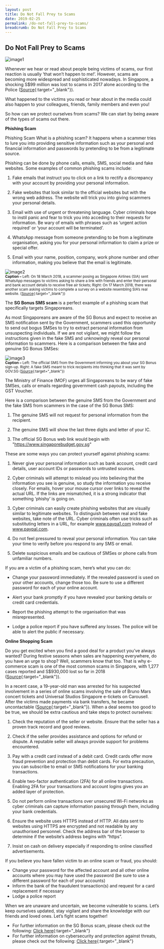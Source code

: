 ```yaml
---
layout: post
title: Do Not Fall Prey to Scams
date: 2019-02-25
permalink: /do-not-fall-prey-to-scams/
breadcrumb: Do Not Fall Prey to Scams
---
```


## Do Not Fall Prey to Scams <br>

![image1](/images/articles/do-not-fall-prey-to-scams/do-not-fall-prey-to-scams-1.jpg)


Whenever we hear or read about people being victims of scams, our first reaction is usually ‘that won’t happen to me!’.  However, scams are becoming more widespread and sophisticated nowadays. In Singapore, a shocking S$99 million was lost to scams in 2017 alone according to the Police ([Source](https://www.channelnewsasia.com/news/singapore/s-99-million-lost-to-scams-in-2017-police-9945700){:target="_blank"}).

What happened to the victims you read or hear about in the media could also happen to your colleagues, friends, family members and even you!

So how can we protect ourselves from scams? We can start by being aware of the types of scams out there.


**Phishing Scam**<br>

Phishing Scam
What is a phishing scam?  It happens when a scammer tries to lure you into providing sensitive information such as your personal and financial information and passwords by pretending to be from a legitimate source.

Phishing can be done by phone calls, emails, SMS, social media and fake websites. Some examples of common phishing scams include:

1. Fake emails that instruct you to click on a link to rectify a discrepancy with your account by providing your personal information.

2. Fake websites that look similar to the official websites but with the wrong web address. The website will trick you into giving scammers your personal details.

3. Email with use of urgent or threatening language. Cyber criminals hope to instil panic and fear to trick you into acceding to their requests for information. Be wary of emails with phrases such as ‘urgent action required’ or ‘your account will be terminated’.

4. WhatsApp message from someone pretending to be from a legitimate organisation, asking you for your personal information to claim a prize or special offer.

5. Email with your name, position, company, work phone number and other information, making you believe that the email is legitimate.

![image2](/images/articles/do-not-fall-prey-to-scams/do-not-fall-prey-to-scams-2.jpg)<br>
<sub>**Caption –** Left: On 18 March 2018, a scammer posing as Singapore Airlines (SIA) sent WhatsApp messages to victims asking to share a link with friends and enter their personal and bank account details to receive free air tickets; Right:  On 17 March 2018, there was another scam asking victims to complete a survey on a website resembling SIA’s real website. ([Source](https://www.straitstimes.com/singapore/singapore-airlines-warns-customers-against-scam-that-claims-recipients-have-won-air){:target="_blank"})<sub/>

The **SG Bonus SMS scam** is a perfect example of a phishing scam that specifically targets Singaporeans.<br>

As most Singaporeans are aware of the SG Bonus and expect to receive an SMS notification sent by the Government, scammers used this opportunity to send out bogus SMSes to try to extract personal information from unsuspecting individuals. If we are not vigilant, we might follow the instructions given in the fake SMS and unknowingly reveal our personal information to scammers. Here is a comparison between the fake and genuine SG Bonus SMSes:

![image3](/images/articles/do-not-fall-prey-to-scams/do-not-fall-prey-to-scams-3.jpg)<br>
<sub>**Caption –** Left: The official SMS from the Government informing you about your SG Bonus sign-up. Right: A fake SMS meant to trick recipients into thinking that it was sent by GOV.SG ([Source](https://www.channelnewsasia.com/news/singapore/scam-sham-sg-bonus-notifications-phishing-10807536){:target="_blank"})<sub/>

The Ministry of Finance (MOF) urges all Singaporeans to be wary of fake SMSes, calls or emails regarding government cash payouts, including the GST Voucher.

Here is a comparison between the genuine SMS from the Government and the fake SMS from scammers in the case of the SG Bonus SMS:

1. The genuine SMS will not request for personal information from the recipient.

2. The genuine SMS will show the last three digits and letter of your IC.

3. The official SG Bonus web link would begin with "https://www.singaporebudget.gov.sg"

These are some ways you can protect yourself against phishing scams:

1. Never give your personal information such as bank account, credit card details, user account IDs or passwords to untrusted sources.

2. Cyber criminals will attempt to mislead you into believing that the information you see is genuine, so study the information you receive closely. For emails, hover your mouse cursor over links to reveal the actual URL. If the links are mismatched, it is a strong indicator that something ‘phishy’ is going on. 

3. Cyber criminals can easily create phishing websites that are visually similar to legitimate websites. To distinguish between real and fake websites, take note of the URL. Cyber criminals often use tricks such as substituting letters in a URL, for example www.paypa1.com instead of www.paypal.com.

4. Do not feel pressured to reveal your personal information. You can take your time to verify before you respond to any SMS or email. 

5. Delete suspicious emails and be cautious of SMSes or phone calls from unfamiliar numbers.

If you are a victim of a phishing scam, here’s what you can do:

- Change your password immediately. If the revealed password is used on your other accounts, change those too. Be sure to use a different password for each of your online account.

- Alert your bank promptly if you have revealed your banking details or credit card credentials.

- Report the phishing attempt to the organisation that was misrepresented.

- Lodge a police report if you have suffered any losses. The police will be able to alert the public if necessary.

**Online Shopping Scam**

Do you get excited when you find a good deal for a product you’ve always wanted?  During festive seasons when sales are happening everywhere, do you have an urge to shop? Well, scammers know that too. That is why e-commerce scam is one of the most common scams in Singapore, with 1,277 cases reported and S$930,000 lost so far in 2018 ([Source](https://www.todayonline.com/singapore/e-commerce-loan-and-impersonation-scams-push-crime-rate-first-half-2018){:target="_blank"}).

In a recent case, a 19-year-old man was arrested for his suspected involvement in a series of online scams involving the sale of Bruno Mars concert tickets and Universal Studios Singapore e-tickets on Carousell.  After the victims made payments via bank transfers, he became uncontactable ([Source](https://www.channelnewsasia.com/news/singapore/bruno-mars-concert-ticket-scam-carousell-universal-studio-10929318){:target="_blank"}). When a deal seems too good to be true, we should be extra cautious and take steps to protect ourselves:
 
1. Check the reputation of the seller or website. Ensure that the seller has a proven track record and good reviews. 

2. Check if the seller provides assistance and options for refund or dispute. A reputable seller will always provide support for problems encountered.

3. Pay with a credit card instead of a debit card. Credit cards offer more fraud prevention and protection than debit cards. For extra precaution, you can subscribe to email or SMS notifications for your banking transactions.

4. Enable two-factor authentication (2FA) for all online transactions. Enabling 2FA for your transactions and account logins gives you an added layer of protection.

5. Do not perform online transactions over unsecured Wi-Fi networks as cyber criminals can capture information passing through them, including your bank credentials.

6. Ensure the website uses HTTPS instead of HTTP. All data sent to websites using HTTPS are encrypted and not readable by any unauthorised personnel. Check the address bar of the browser to determine if the website’s address begins with “https”.

7. Insist on cash on delivery especially if responding to online classified advertisements.

If you believe you have fallen victim to an online scam or fraud, you should:

- Change your password for the affected account and all other online accounts where you may have used the password (be sure to use a different password for each of your accounts)
- Inform the bank of the fraudulent transaction(s) and request for a card replacement if necessary
- Lodge a police report

When we are unaware and uncertain, we become vulnerable to scams. Let’s keep ourselves updated, stay vigilant and share the knowledge with our friends and loved ones. Let’s fight scams together!

- For further information on the SG Bonus scam, please check out the following: [Click here](https://www.gov.sg/factually/content/fake-sms-and-website-on-sg-bonus){:target="_blank"}<br>
- For further information on cybersecurity and protection against threats, please check out the following: [Click here](https://www.csa.gov.sg/gosafeonline){:target="_blank"}<br>

